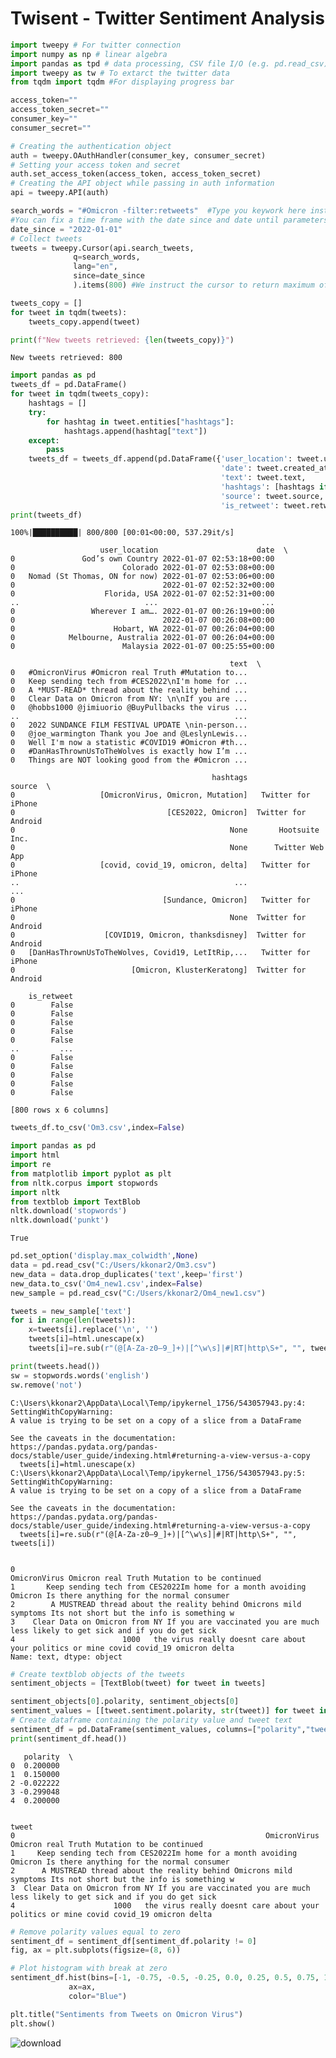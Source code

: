 # Twisent - Twitter Sentiment Analysis

```python
import tweepy # For twitter connection
import numpy as np # linear algebra
import pandas as tpd # data processing, CSV file I/O (e.g. pd.read_csv)
import tweepy as tw # To extarct the twitter data
from tqdm import tqdm #For displaying progress bar
```


```python
access_token=""
access_token_secret=""
consumer_key=""
consumer_secret=""

# Creating the authentication object
auth = tweepy.OAuthHandler(consumer_key, consumer_secret)
# Setting your access token and secret
auth.set_access_token(access_token, access_token_secret)
# Creating the API object while passing in auth information
api = tweepy.API(auth)
```


```python
search_words = "#Omicron -filter:retweets"  #Type you keywork here instead of #Omicron
#You can fix a time frame with the date since and date until parameters
date_since = "2022-01-01"
# Collect tweets
tweets = tweepy.Cursor(api.search_tweets,
              q=search_words,
              lang="en",
              since=date_since
              ).items(800) #We instruct the cursor to return maximum of 400 tweets
```


```python
tweets_copy = []
for tweet in tqdm(tweets):
    tweets_copy.append(tweet)

print(f"New tweets retrieved: {len(tweets_copy)}")
```


    New tweets retrieved: 800
    

    
    


```python
import pandas as pd
tweets_df = pd.DataFrame()
for tweet in tqdm(tweets_copy):
    hashtags = []
    try:
        for hashtag in tweet.entities["hashtags"]:
            hashtags.append(hashtag["text"])
    except:
        pass
    tweets_df = tweets_df.append(pd.DataFrame({'user_location': tweet.user.location,\
                                               'date': tweet.created_at,
                                               'text': tweet.text,
                                               'hashtags': [hashtags if hashtags else None],
                                               'source': tweet.source,
                                               'is_retweet': tweet.retweeted}, index=[0]))
print(tweets_df)
```

    100%|██████████| 800/800 [00:01<00:00, 537.29it/s]

                        user_location                      date  \
    0               God’s own Country 2022-01-07 02:53:18+00:00   
    0                        Colorado 2022-01-07 02:53:08+00:00   
    0   Nomad (St Thomas, ON for now) 2022-01-07 02:53:06+00:00   
    0                                 2022-01-07 02:52:32+00:00   
    0                    Florida, USA 2022-01-07 02:52:31+00:00   
    ..                            ...                       ...   
    0                 Wherever I am…. 2022-01-07 00:26:19+00:00   
    0                                 2022-01-07 00:26:08+00:00   
    0                      Hobart, WA 2022-01-07 00:26:04+00:00   
    0            Melbourne, Australia 2022-01-07 00:26:04+00:00   
    0                        Malaysia 2022-01-07 00:25:55+00:00   
    
                                                     text  \
    0   #OmicronVirus #Omicron real Truth #Mutation to...   
    0   Keep sending tech from #CES2022\nI'm home for ...   
    0   A *MUST-READ* thread about the reality behind ...   
    0   Clear Data on Omicron from NY: \n\nIf you are ...   
    0   @hobbs1000 @jimiuorio @BuyPullbacks the virus ...   
    ..                                                ...   
    0   2022 SUNDANCE FILM FESTIVAL UPDATE \nin-person...   
    0   @joe_warmington Thank you Joe and @LeslynLewis...   
    0   Well I'm now a statistic #COVID19 #Omicron #th...   
    0   #DanHasThrownUsToTheWolves is exactly how I’m ...   
    0   Things are NOT looking good from the #Omicron ...   
    
                                                 hashtags               source  \
    0                   [OmicronVirus, Omicron, Mutation]   Twitter for iPhone   
    0                                  [CES2022, Omicron]  Twitter for Android   
    0                                                None       Hootsuite Inc.   
    0                                                None      Twitter Web App   
    0                   [covid, covid_19, omicron, delta]   Twitter for iPhone   
    ..                                                ...                  ...   
    0                                 [Sundance, Omicron]   Twitter for iPhone   
    0                                                None  Twitter for Android   
    0                    [COVID19, Omicron, thanksdisney]  Twitter for Android   
    0   [DanHasThrownUsToTheWolves, Covid19, LetItRip,...   Twitter for iPhone   
    0                          [Omicron, KlusterKeratong]  Twitter for Android   
    
        is_retweet  
    0        False  
    0        False  
    0        False  
    0        False  
    0        False  
    ..         ...  
    0        False  
    0        False  
    0        False  
    0        False  
    0        False  
    
    [800 rows x 6 columns]
    

    
    


```python
tweets_df.to_csv('Om3.csv',index=False)
```


```python
import pandas as pd
import html
import re
from matplotlib import pyplot as plt
from nltk.corpus import stopwords
import nltk
from textblob import TextBlob
nltk.download('stopwords')
nltk.download('punkt')
```


    True




```python
pd.set_option('display.max_colwidth',None)
data = pd.read_csv("C:/Users/kkonar2/Om3.csv")
new_data = data.drop_duplicates('text',keep='first')
new_data.to_csv('Om4_new1.csv',index=False)
new_sample = pd.read_csv("C:/Users/kkonar2/Om4_new1.csv")
```


```python
tweets = new_sample['text']
for i in range(len(tweets)):
    x=tweets[i].replace('\n', '')
    tweets[i]=html.unescape(x)
    tweets[i]=re.sub(r"(@[A-Za-z0–9_]+)|[^\w\s]|#|RT|http\S+", "", tweets[i])

print(tweets.head())
sw = stopwords.words('english')
sw.remove('not')
```

    C:\Users\kkonar2\AppData\Local\Temp/ipykernel_1756/543057943.py:4: SettingWithCopyWarning: 
    A value is trying to be set on a copy of a slice from a DataFrame
    
    See the caveats in the documentation: https://pandas.pydata.org/pandas-docs/stable/user_guide/indexing.html#returning-a-view-versus-a-copy
      tweets[i]=html.unescape(x)
    C:\Users\kkonar2\AppData\Local\Temp/ipykernel_1756/543057943.py:5: SettingWithCopyWarning: 
    A value is trying to be set on a copy of a slice from a DataFrame
    
    See the caveats in the documentation: https://pandas.pydata.org/pandas-docs/stable/user_guide/indexing.html#returning-a-view-versus-a-copy
      tweets[i]=re.sub(r"(@[A-Za-z0–9_]+)|[^\w\s]|#|RT|http\S+", "", tweets[i])
    

    0                                                          OmicronVirus Omicron real Truth Mutation to be continued  
    1       Keep sending tech from CES2022Im home for a month avoiding Omicron Is there anything for the normal consumer 
    2        A MUSTREAD thread about the reality behind Omicrons mild symptoms Its not short but the info is something w 
    3    Clear Data on Omicron from NY If you are vaccinated you are much less likely to get sick and if you do get sick 
    4                        1000   the virus really doesnt care about your politics or mine covid covid_19 omicron delta
    Name: text, dtype: object
    


```python
# Create textblob objects of the tweets
sentiment_objects = [TextBlob(tweet) for tweet in tweets]

sentiment_objects[0].polarity, sentiment_objects[0]
sentiment_values = [[tweet.sentiment.polarity, str(tweet)] for tweet in sentiment_objects]
# Create dataframe containing the polarity value and tweet text
sentiment_df = pd.DataFrame(sentiment_values, columns=["polarity","tweet"])
print(sentiment_df.head())
```

       polarity  \
    0  0.200000   
    1  0.150000   
    2 -0.022222   
    3 -0.299048   
    4  0.200000   
    
                                                                                                                  tweet  
    0                                                        OmicronVirus Omicron real Truth Mutation to be continued    
    1     Keep sending tech from CES2022Im home for a month avoiding Omicron Is there anything for the normal consumer   
    2      A MUSTREAD thread about the reality behind Omicrons mild symptoms Its not short but the info is something w   
    3  Clear Data on Omicron from NY If you are vaccinated you are much less likely to get sick and if you do get sick   
    4                      1000   the virus really doesnt care about your politics or mine covid covid_19 omicron delta  
    


```python
# Remove polarity values equal to zero
sentiment_df = sentiment_df[sentiment_df.polarity != 0]
fig, ax = plt.subplots(figsize=(8, 6))

# Plot histogram with break at zero
sentiment_df.hist(bins=[-1, -0.75, -0.5, -0.25, 0.0, 0.25, 0.5, 0.75, 1],
             ax=ax,
             color="Blue")

plt.title("Sentiments from Tweets on Omicron Virus")
plt.show()
```

![download](https://user-images.githubusercontent.com/15854238/148484506-5c6ffdaf-1266-4846-98d2-4fe76d10fd10.png)
    



```python

```
